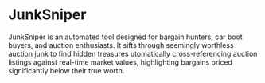 # JunkSniper
JunkSniper is an automated tool designed for bargain hunters, car boot buyers, and auction enthusiasts. It sifts through seemingly worthless auction junk to find hidden treasures utomatically cross-referencing auction listings against real-time market values, highlighting bargains priced significantly below their true worth.
